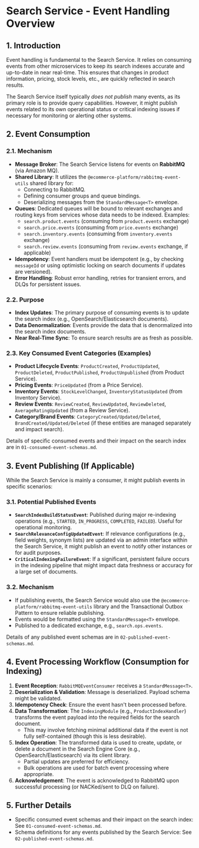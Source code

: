 # Search Service - Event Handling Overview

## 1. Introduction

Event handling is fundamental to the Search Service. It relies on consuming events from other microservices to keep its search indexes accurate and up-to-date in near real-time. This ensures that changes in product information, pricing, stock levels, etc., are quickly reflected in search results.

The Search Service itself typically *does not publish* many events, as its primary role is to provide query capabilities. However, it might publish events related to its own operational status or critical indexing issues if necessary for monitoring or alerting other systems.

## 2. Event Consumption

### 2.1. Mechanism
*   **Message Broker**: The Search Service listens for events on **RabbitMQ** (via Amazon MQ).
*   **Shared Library**: It utilizes the `@ecommerce-platform/rabbitmq-event-utils` shared library for:
    *   Connecting to RabbitMQ.
    *   Defining consumer groups and queue bindings.
    *   Deserializing messages from the `StandardMessage<T>` envelope.
*   **Queues**: Dedicated queues will be bound to relevant exchanges and routing keys from services whose data needs to be indexed. Examples:
    *   `search.product.events` (consuming from `product.events` exchange)
    *   `search.price.events` (consuming from `price.events` exchange)
    *   `search.inventory.events` (consuming from `inventory.events` exchange)
    *   `search.review.events` (consuming from `review.events` exchange, if applicable)
*   **Idempotency**: Event handlers must be idempotent (e.g., by checking `messageId` or using optimistic locking on search documents if updates are versioned).
*   **Error Handling**: Robust error handling, retries for transient errors, and DLQs for persistent issues.

### 2.2. Purpose
*   **Index Updates**: The primary purpose of consuming events is to update the search index (e.g., OpenSearch/Elasticsearch documents).
*   **Data Denormalization**: Events provide the data that is denormalized into the search index documents.
*   **Near Real-Time Sync**: To ensure search results are as fresh as possible.

### 2.3. Key Consumed Event Categories (Examples)
*   **Product Lifecycle Events**: `ProductCreated`, `ProductUpdated`, `ProductDeleted`, `ProductPublished`, `ProductUnpublished` (from Product Service).
*   **Pricing Events**: `PriceUpdated` (from a Price Service).
*   **Inventory Events**: `StockLevelChanged`, `InventoryStatusUpdated` (from Inventory Service).
*   **Review Events**: `ReviewCreated`, `ReviewUpdated`, `ReviewDeleted`, `AverageRatingUpdated` (from a Review Service).
*   **Category/Brand Events**: `CategoryCreated/Updated/Deleted`, `BrandCreated/Updated/Deleted` (if these entities are managed separately and impact search).

Details of specific consumed events and their impact on the search index are in `01-consumed-event-schemas.md`.

## 3. Event Publishing (If Applicable)

While the Search Service is mainly a consumer, it might publish events in specific scenarios:

### 3.1. Potential Published Events
*   **`SearchIndexBuildStatusEvent`**: Published during major re-indexing operations (e.g., `STARTED`, `IN_PROGRESS`, `COMPLETED`, `FAILED`). Useful for operational monitoring.
*   **`SearchRelevanceConfigUpdatedEvent`**: If relevance configurations (e.g., field weights, synonym lists) are updated via an admin interface within the Search Service, it might publish an event to notify other instances or for audit purposes.
*   **`CriticalIndexingFailureEvent`**: If a significant, persistent failure occurs in the indexing pipeline that might impact data freshness or accuracy for a large set of documents.

### 3.2. Mechanism
*   If publishing events, the Search Service would also use the `@ecommerce-platform/rabbitmq-event-utils` library and the Transactional Outbox Pattern to ensure reliable publishing.
*   Events would be formatted using the `StandardMessage<T>` envelope.
*   Published to a dedicated exchange, e.g., `search.ops.events`.

Details of any published event schemas are in `02-published-event-schemas.md`.

## 4. Event Processing Workflow (Consumption for Indexing)

1.  **Event Reception**: `RabbitMQEventConsumer` receives a `StandardMessage<T>`.
2.  **Deserialization & Validation**: Message is deserialized. Payload schema might be validated.
3.  **Idempotency Check**: Ensure the event hasn't been processed before.
4.  **Data Transformation**: The `IndexingModule` (e.g., `ProductIndexHandler`) transforms the event payload into the required fields for the search document.
    *   This may involve fetching minimal additional data if the event is not fully self-contained (though this is less desirable).
5.  **Index Operation**: The transformed data is used to create, update, or delete a document in the Search Engine Core (e.g., OpenSearch/Elasticsearch) via its client library.
    *   Partial updates are preferred for efficiency.
    *   Bulk operations are used for batch event processing where appropriate.
6.  **Acknowledgement**: The event is acknowledged to RabbitMQ upon successful processing (or NACKed/sent to DLQ on failure).

## 5. Further Details

*   Specific consumed event schemas and their impact on the search index: See `01-consumed-event-schemas.md`.
*   Schema definitions for any events published by the Search Service: See `02-published-event-schemas.md`.
